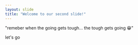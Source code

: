 ```yaml
---
layout: slide
title: "Welcome to our second slide!"
---
```

"remeber when the going gets tough... the tough gets going 😁"

let's go
